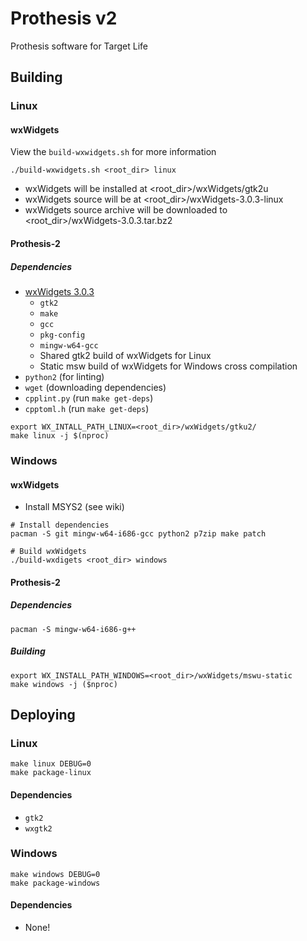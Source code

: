 # Prothesis v2

Prothesis software for Target Life

## Building
### Linux
#### wxWidgets
View the `build-wxwidgets.sh` for more information

```
./build-wxwidgets.sh <root_dir> linux
```
- wxWidgets will be installed at <root_dir>/wxWidgets/gtk2u
- wxWidgets source will be at <root_dir>/wxWidgets-3.0.3-linux
- wxWidgets source archive will be downloaded to <root_dir>/wxWidgets-3.0.3.tar.bz2

#### Prothesis-2
##### Dependencies
- [wxWidgets 3.0.3](https://github.com/prothesis-software/prothesis-2/wiki/Compiling-wxWidgets)
  - `gtk2`
  - `make`
  - `gcc`
  - `pkg-config`
  - `mingw-w64-gcc`
  - Shared gtk2 build of wxWidgets for Linux
  - Static msw build of wxWidgets for Windows cross compilation
- `python2` (for linting)
- `wget` (downloading dependencies)
- `cpplint.py` (run `make get-deps`)
- `cpptoml.h` (run `make get-deps`)

```
export WX_INTALL_PATH_LINUX=<root_dir>/wxWidgets/gtku2/
make linux -j $(nproc)
```

### Windows
#### wxWidgets
- Install MSYS2 (see wiki)

```
# Install dependencies
pacman -S git mingw-w64-i686-gcc python2 p7zip make patch

# Build wxWidgets
./build-wxdigets <root_dir> windows
```

#### Prothesis-2
##### Dependencies
```
pacman -S mingw-w64-i686-g++
```

##### Building
```
export WX_INSTALL_PATH_WINDOWS=<root_dir>/wxWidgets/mswu-static
make windows -j ($nproc)
```

## Deploying
### Linux
```
make linux DEBUG=0
make package-linux
```

#### Dependencies
- `gtk2`
- `wxgtk2`

### Windows
```
make windows DEBUG=0
make package-windows
```

#### Dependencies
- None!